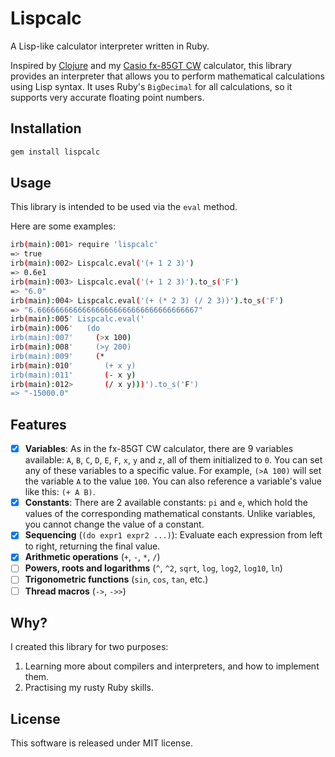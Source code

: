 # Lispcalc

A Lisp-like calculator interpreter written in Ruby.

Inspired by [Clojure](https://clojure.org/) and my [Casio fx-85GT CW](https://www.casio.co.uk/fx-85gt-cw) calculator, this library provides an interpreter that allows you to perform mathematical calculations using Lisp syntax. It uses Ruby's `BigDecimal` for all calculations, so it supports very accurate floating point numbers.

## Installation

```sh
gem install lispcalc
```

## Usage

This library is intended to be used via the `eval` method.

Here are some examples:

```sh
irb(main):001> require 'lispcalc'
=> true
irb(main):002> Lispcalc.eval('(+ 1 2 3)')
=> 0.6e1
irb(main):003> Lispcalc.eval('(+ 1 2 3)').to_s('F')
=> "6.0"
irb(main):004> Lispcalc.eval('(+ (* 2 3) (/ 2 3))').to_s('F')
=> "6.666666666666666666666666666666666667"
irb(main):005' Lispcalc.eval('
irb(main):006'   (do
irb(main):007'     (>x 100)
irb(main):008'     (>y 200)
irb(main):009'     (*
irb(main):010'       (+ x y)
irb(main):011'       (- x y)
irb(main):012>       (/ x y)))').to_s('F')
=> "-15000.0"
```

## Features

- [x] **Variables**: As in the fx-85GT CW calculator, there are 9 variables available: `A`, `B`, `C`, `D`, `E`, `F`, `x`, `y` and `z`, all of them initialized to `0`. You can set any of these variables to a specific value. For example, `(>A 100)` will set the variable `A` to the value `100`. You can also reference a variable's value like this: `(+ A B)`.
- [x] **Constants**: There are 2 available constants: `pi` and `e`, which hold the values of the corresponding mathematical constants. Unlike variables, you cannot change the value of a constant.
- [x] **Sequencing** (`(do expr1 expr2 ...)`): Evaluate each expression from left to right, returning the final value.
- [x] **Arithmetic operations** (`+`, `-`, `*`, `/`)
- [ ] **Powers, roots and logarithms** (`^`, `^2`, `sqrt`, `log`, `log2`, `log10`, `ln`)
- [ ] **Trigonometric functions** (`sin`, `cos`, `tan`, etc.)
- [ ] **Thread macros** (`->`, `->>`)

## Why?

I created this library for two purposes:

1. Learning more about compilers and interpreters, and how to implement them.
2. Practising my rusty Ruby skills.

## License

This software is released under MIT license.
